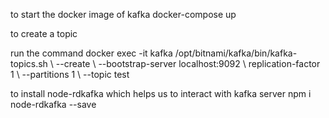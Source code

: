 to start the docker image of kafka 
docker-compose up

to create a topic

run the command 
docker exec -it kafka /opt/bitnami/kafka/bin/kafka-topics.sh \ --create \ --bootstrap-server localhost:9092 \ replication-factor 1 \ --partitions 1 \ --topic test

to install node-rdkafka which helps us to interact with kafka server 
npm i node-rdkafka --save